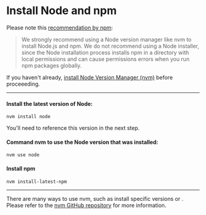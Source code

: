 # Install Node and npm

Please note this [recommendation by npm](https://docs.npmjs.com/downloading-and-installing-node-js-and-npm#using-a-node-version-manager-to-install-node-js-and-npm):

> We strongly recommend using a Node version manager like nvm to install Node.js and npm. We do not recommend using a Node installer, since the Node installation process installs npm in a directory with local permissions and can cause permissions errors when you run npm packages globally.

If you haven't already, [install Node Version Manager (nvm)](install-nvm.md) before proceeeding.

---

#### Install the latest version of Node:

```
nvm install node
```

You'll need to reference this version in the next step.

#### Command nvm to use the Node version that was installed:

```
nvm use node
```

#### Install npm

```
nvm install-latest-npm
```

---

There are many ways to use nvm, such as install specific versions or . Please refer to the [nvm GitHub repository](https://github.com/nvm-sh/nvm) for more information.
